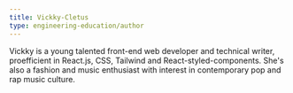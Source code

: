 ```yaml
---
title: Vickky-Cletus
type: engineering-education/author
---
```


Vickky is a young talented front-end web developer and technical writer, proefficient in React.js, CSS, Tailwind and React-styled-components. She's also a fashion and music enthusiast with interest in contemporary pop and rap music culture.
